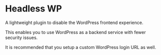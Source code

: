 # Headless WP

A lightweight plugin to disable the WordPress frontend experience.

This enables you to use WordPress as a backend service with fewer security issues.

It is recommended that you setup a custom WordPress login URL as well.

